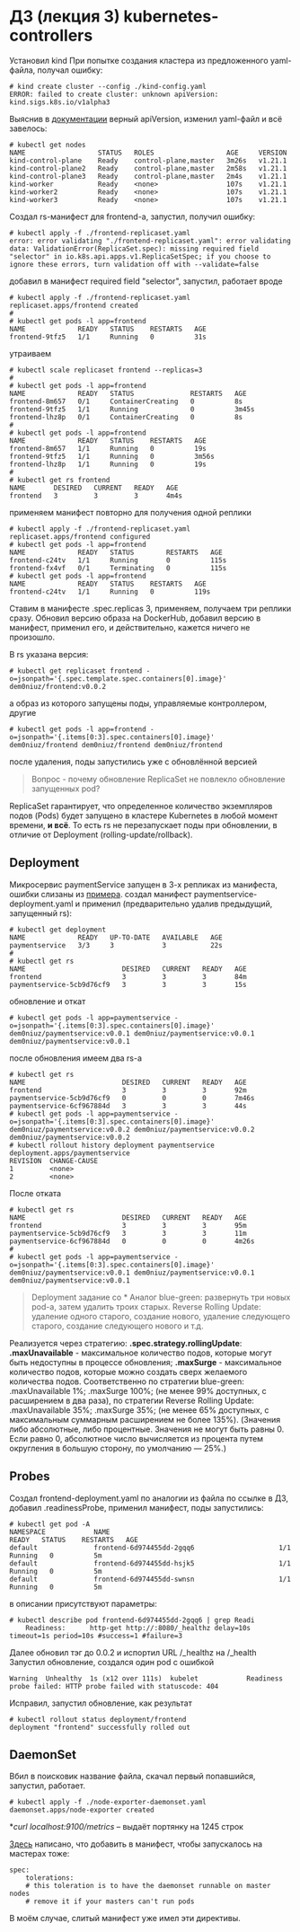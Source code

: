 # ДЗ (лекция 3) kubernetes-controllers

Установил kind
При попытке создания кластера из предложенного yaml-файла, получал ошибку:
```
# kind create cluster --config ./kind-config.yaml
ERROR: failed to create cluster: unknown apiVersion: kind.sigs.k8s.io/v1alpha3
```
Выяснив в [документации](https://kind.sigs.k8s.io/docs/user/configuration/) верный apiVersion, изменил yaml-файл и всё завелось:
```
# kubectl get nodes
NAME                  STATUS   ROLES                  AGE     VERSION
kind-control-plane    Ready    control-plane,master   3m26s   v1.21.1
kind-control-plane2   Ready    control-plane,master   2m58s   v1.21.1
kind-control-plane3   Ready    control-plane,master   2m4s    v1.21.1
kind-worker           Ready    <none>                 107s    v1.21.1
kind-worker2          Ready    <none>                 107s    v1.21.1
kind-worker3          Ready    <none>                 107s    v1.21.1
```

Создал rs-манифест для frontend-а, запустил, получил ошибку:
```
# kubectl apply -f ./frontend-replicaset.yaml
error: error validating "./frontend-replicaset.yaml": error validating data: ValidationError(ReplicaSet.spec): missing required field "selector" in io.k8s.api.apps.v1.ReplicaSetSpec; if you choose to ignore these errors, turn validation off with --validate=false
```
добавил в манифест required field "selector", запустил, работает вроде
```
# kubectl apply -f ./frontend-replicaset.yaml
replicaset.apps/frontend created
#
# kubectl get pods -l app=frontend
NAME             READY   STATUS    RESTARTS   AGE
frontend-9tfz5   1/1     Running   0          31s
```

утраиваем
```
# kubectl scale replicaset frontend --replicas=3
#
# kubectl get pods -l app=frontend
NAME             READY   STATUS              RESTARTS   AGE
frontend-8m657   0/1     ContainerCreating   0          8s
frontend-9tfz5   1/1     Running             0          3m45s
frontend-lhz8p   0/1     ContainerCreating   0          8s
#
# kubectl get pods -l app=frontend
NAME             READY   STATUS    RESTARTS   AGE
frontend-8m657   1/1     Running   0          19s
frontend-9tfz5   1/1     Running   0          3m56s
frontend-lhz8p   1/1     Running   0          19s
#
# kubectl get rs frontend
NAME       DESIRED   CURRENT   READY   AGE
frontend   3         3         3       4m4s
```
применяем манифест повторно для получения одной реплики
```
# kubectl apply -f ./frontend-replicaset.yaml
replicaset.apps/frontend configured
# kubectl get pods -l app=frontend
NAME             READY   STATUS        RESTARTS   AGE
frontend-c24tv   1/1     Running       0          115s
frontend-fx4vf   0/1     Terminating   0          115s
# kubectl get pods -l app=frontend
NAME             READY   STATUS    RESTARTS   AGE
frontend-c24tv   1/1     Running   0          119s
```
Ставим в манифесте .spec.replicas 3, применяем, получаем три реплики сразу.
Обновил версию образа на DockerHub, добавил версию в манифест, применил его, и действительно, кажется ничего не произошло.

В rs указана версия:
```
# kubectl get replicaset frontend -o=jsonpath='{.spec.template.spec.containers[0].image}'
dem0niuz/frontend:v0.0.2
```
а образ из которого запущены поды, управляемые контроллером, другие
```
# kubectl get pods -l app=frontend -o=jsonpath='{.items[0:3].spec.containers[0].image}'
dem0niuz/frontend dem0niuz/frontend dem0niuz/frontend
```
после удаления, поды запустились уже с обновлённой версией

> Вопрос - почему обновление ReplicaSet не повлекло обновление запущенных pod?

ReplicaSet гарантирует, что определенное количество экземпляров подов (Pods) будет запущено в кластере Kubernetes в любой момент времени, **и всё**. То есть rs не перезапускает поды при обновлении, в отличие от Deployment (rolling-update/rollback).

## Deployment

Микросервис paymentService запущен в 3-х репликах из манифеста, ошибки слизаны из [примера](https://github.com/GoogleCloudPlatform/microservices-demo/blob/main/kubernetes-manifests/paymentservice.yaml).
создал манифест paymentservice-deployment.yaml и применил (предварительно удалив предыдущий, запущенный rs):
```
# kubectl get deployment
NAME             READY   UP-TO-DATE   AVAILABLE   AGE
paymentservice   3/3     3            3           22s
#
# kubectl get rs
NAME                        DESIRED   CURRENT   READY   AGE
frontend                    3         3         3       84m
paymentservice-5cb9d76cf9   3         3         3       15s
```
обновление и откат
```
# kubectl get pods -l app=paymentservice -o=jsonpath='{.items[0:3].spec.containers[0].image}'
dem0niuz/paymentservice:v0.0.1 dem0niuz/paymentservice:v0.0.1 dem0niuz/paymentservice:v0.0.1
```
после обновления имеем два rs-a
```
# kubectl get rs
NAME                        DESIRED   CURRENT   READY   AGE
frontend                    3         3         3       92m
paymentservice-5cb9d76cf9   0         0         0       7m46s
paymentservice-6cf967884d   3         3         3       44s
# kubectl get pods -l app=paymentservice -o=jsonpath='{.items[0:3].spec.containers[0].image}'
dem0niuz/paymentservice:v0.0.2 dem0niuz/paymentservice:v0.0.2 dem0niuz/paymentservice:v0.0.2
# kubectl rollout history deployment paymentservice
deployment.apps/paymentservice
REVISION  CHANGE-CAUSE
1         <none>
2         <none>
```
После отката
```
# kubectl get rs
NAME                        DESIRED   CURRENT   READY   AGE
frontend                    3         3         3       95m
paymentservice-5cb9d76cf9   3         3         3       11m
paymentservice-6cf967884d   0         0         0       4m26s
#
# kubectl get pods -l app=paymentservice -o=jsonpath='{.items[0:3].spec.containers[0].image}'
dem0niuz/paymentservice:v0.0.1 dem0niuz/paymentservice:v0.0.1 dem0niuz/paymentservice:v0.0.1
```

> Deployment задание со *
> Аналог blue-green: развернуть три новых pod-а, затем удалить троих старых.
> Reverse Rolling Update: удаление одного старого, создание нового, удаление следующего старого, создание следующего нового и т.д.

Реализуется через стратегию: **.spec.strategy.rollingUpdate**:
**.maxUnavailable** - максимальное количество подов, которые могут быть недоступны в процессе обновления;
**.maxSurge** - максимальное количество подов, которые можно создать сверх желаемого количества подов.
Соответственно по стратегии blue-green: .maxUnavailable 1%; .maxSurge 100%; (не менее 99% доступных, с расширением в два раза),
по стратегии Reverse Rolling Update: .maxUnavailable 35%; .maxSurge 35%; (не менее 65% доступных, с максимальным суммарным расширением не более 135%).
(Значения либо абсолютные, либо процентные. Значения не могут быть равны 0. Если равно 0, абсолютное число вычисляется из процента путем округления в большую сторону, по умолчанию — 25%.)

## Probes

Создал frontend-deployment.yaml по аналогии из файла по ссылке в ДЗ, добавил .readinessProbe,
применил манифест, поды запустились:
```
# kubectl get pod -A
NAMESPACE            NAME                                          READY   STATUS    RESTARTS   AGE
default              frontend-6d974455dd-2gqq6                     1/1     Running   0          5m
default              frontend-6d974455dd-hsjk5                     1/1     Running   0          5m
default              frontend-6d974455dd-swnsn                     1/1     Running   0          5m
```
в описании присутствуют параметры:
```
# kubectl describe pod frontend-6d974455dd-2gqq6 | grep Readi
    Readiness:      http-get http://:8080/_healthz delay=10s timeout=1s period=10s #success=1 #failure=3
```

Далее обновил тэг до 0.0.2 и испортил URL /_healthz на /_health
Запустил обновление, создался один pod  с ошибкой
```
Warning  Unhealthy  1s (x12 over 111s)  kubelet            Readiness probe failed: HTTP probe failed with statuscode: 404
```
Исправил, запустил обновление, как результат
```
# kubectl rollout status deployment/frontend
deployment "frontend" successfully rolled out
```

## DaemonSet

Вбил в поисковик название файла, скачал первый попавшийся, запустил, работает.
```
# kubectl apply -f ./node-exporter-daemonset.yaml
daemonset.apps/node-exporter created
```
**curl localhost:9100/metrics* – выдаёт портянку на 1245 строк

[Здесь](https://kubernetes.io/docs/concepts/workloads/controllers/daemonset/) написано, что добавить в манифест, чтобы запускалось на мастерах тоже:
```
spec:
    tolerations:
    # this toleration is to have the daemonset runnable on master nodes
    # remove it if your masters can't run pods
```
В моём случае, слитый манифест уже имел эти директивы.



